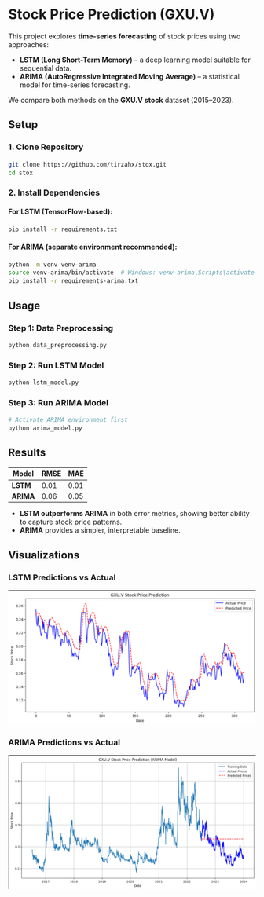 # Stock Price Prediction (GXU.V)

This project explores **time-series forecasting** of stock prices using two approaches:  

- **LSTM (Long Short-Term Memory)** – a deep learning model suitable for sequential data.  
- **ARIMA (AutoRegressive Integrated Moving Average)** – a statistical model for time-series forecasting.  

We compare both methods on the **GXU.V stock** dataset (2015–2023).  

## Setup

### 1. Clone Repository
```bash
git clone https://github.com/tirzahx/stox.git
cd stox
```

### 2. Install Dependencies

#### For **LSTM** (TensorFlow-based):
```bash
pip install -r requirements.txt
```

#### For **ARIMA** (separate environment recommended):
```bash
python -m venv venv-arima
source venv-arima/bin/activate  # Windows: venv-arima\Scripts\activate
pip install -r requirements-arima.txt
```

## Usage

### Step 1: Data Preprocessing
```bash
python data_preprocessing.py
```

### Step 2: Run LSTM Model
```bash
python lstm_model.py
```

### Step 3: Run ARIMA Model
```bash
# Activate ARIMA environment first
python arima_model.py
```


## Results

| Model   | RMSE | MAE |
|---------|------|-----|
| **LSTM**  | 0.01 | 0.01 |
| **ARIMA** | 0.06 | 0.05 |

- **LSTM outperforms ARIMA** in both error metrics, showing better ability to capture stock price patterns.  
- **ARIMA** provides a simpler, interpretable baseline.  

## Visualizations

### LSTM Predictions vs Actual  
![LSTM Plot Placeholder](plots/lstm.png)  

### ARIMA Predictions vs Actual  
![ARIMA Plot Placeholder](plots/arima.png)  
